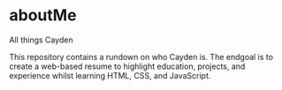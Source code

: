 # aboutMe
All things Cayden

This repository contains a rundown on who Cayden is. The endgoal is to create a web-based resume to highlight education, projects, and experience whilst learning HTML, CSS, and JavaScript.
